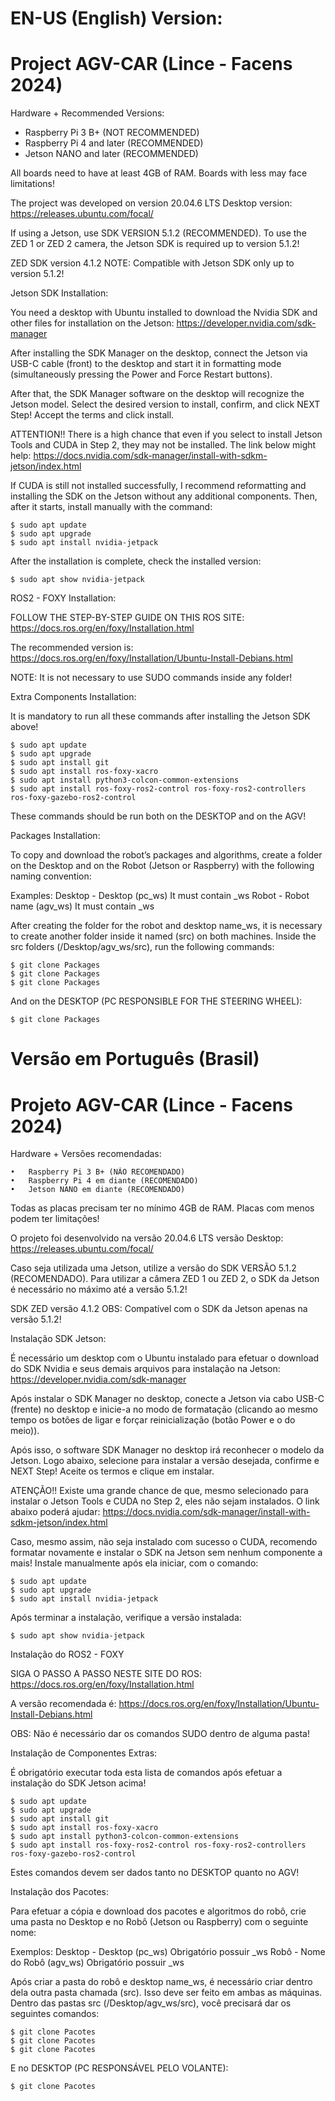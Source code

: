 # EN-US (English) Version:
# Project AGV-CAR (Lince - Facens 2024)

Hardware + Recommended Versions:

* Raspberry Pi 3 B+ (NOT RECOMMENDED)
* Raspberry Pi 4 and later (RECOMMENDED)
* Jetson NANO and later (RECOMMENDED)

All boards need to have at least 4GB of RAM. Boards with less may face limitations!

The project was developed on version 20.04.6 LTS Desktop version:
https://releases.ubuntu.com/focal/

If using a Jetson, use SDK VERSION 5.1.2 (RECOMMENDED).
To use the ZED 1 or ZED 2 camera, the Jetson SDK is required up to version 5.1.2!

ZED SDK version 4.1.2 NOTE: Compatible with Jetson SDK only up to version 5.1.2!

Jetson SDK Installation:

You need a desktop with Ubuntu installed to download the Nvidia SDK and other files for installation on the Jetson:
https://developer.nvidia.com/sdk-manager

After installing the SDK Manager on the desktop, connect the Jetson via USB-C cable (front) to the desktop and start it in formatting mode (simultaneously pressing the Power and Force Restart buttons).

After that, the SDK Manager software on the desktop will recognize the Jetson model.
Select the desired version to install, confirm, and click NEXT Step!
Accept the terms and click install.

ATTENTION!!
There is a high chance that even if you select to install Jetson Tools and CUDA in Step 2, they may not be installed. The link below might help:
https://docs.nvidia.com/sdk-manager/install-with-sdkm-jetson/index.html

If CUDA is still not installed successfully, I recommend reformatting and installing the SDK on the Jetson without any additional components.
Then, after it starts, install manually with the command:

```Linux	
$ sudo apt update
$ sudo apt upgrade
$ sudo apt install nvidia-jetpack
```
After the installation is complete, check the installed version:
```Linux
$ sudo apt show nvidia-jetpack
```
ROS2 - FOXY Installation:

FOLLOW THE STEP-BY-STEP GUIDE ON THIS ROS SITE:
https://docs.ros.org/en/foxy/Installation.html

The recommended version is:
https://docs.ros.org/en/foxy/Installation/Ubuntu-Install-Debians.html

NOTE: It is not necessary to use SUDO commands inside any folder!

Extra Components Installation:

It is mandatory to run all these commands after installing the Jetson SDK above!
```Linux
$ sudo apt update
$ sudo apt upgrade
$ sudo apt install git
$ sudo apt install ros-foxy-xacro
$ sudo apt install python3-colcon-common-extensions
$ sudo apt install ros-foxy-ros2-control ros-foxy-ros2-controllers ros-foxy-gazebo-ros2-control
```
These commands should be run both on the DESKTOP and on the AGV!

Packages Installation:

To copy and download the robot’s packages and algorithms, create a folder on the Desktop and on the Robot (Jetson or Raspberry) with the following naming convention:

Examples:
Desktop - Desktop (pc_ws) It must contain _ws
Robot - Robot name (agv_ws) It must contain _ws

After creating the folder for the robot and desktop name_ws, it is necessary to create another folder inside it named (src) on both machines.
Inside the src folders (/Desktop/agv_ws/src), run the following commands:
```Linux
$ git clone Packages
$ git clone Packages
$ git clone Packages
```
And on the DESKTOP (PC RESPONSIBLE FOR THE STEERING WHEEL):
```Linux
$ git clone Packages
```


# Versão em Português (Brasil)
# Projeto AGV-CAR (Lince - Facens 2024)

Hardware + Versões recomendadas:

	•	Raspberry Pi 3 B+ (NÃO RECOMENDADO)
	•	Raspberry Pi 4 em diante (RECOMENDADO)
	•	Jetson NANO em diante (RECOMENDADO)

Todas as placas precisam ter no mínimo 4GB de RAM. Placas com menos podem ter limitações!

O projeto foi desenvolvido na versão 20.04.6 LTS versão Desktop:
https://releases.ubuntu.com/focal/

Caso seja utilizada uma Jetson, utilize a versão do SDK VERSÃO 5.1.2 (RECOMENDADO).
Para utilizar a câmera ZED 1 ou ZED 2, o SDK da Jetson é necessário no máximo até a versão 5.1.2!

SDK ZED versão 4.1.2 OBS: Compatível com o SDK da Jetson apenas na versão 5.1.2!

Instalação SDK Jetson:

É necessário um desktop com o Ubuntu instalado para efetuar o download do SDK Nvidia e seus demais arquivos para instalação na Jetson:
https://developer.nvidia.com/sdk-manager

Após instalar o SDK Manager no desktop, conecte a Jetson via cabo USB-C (frente) no desktop e inicie-a no modo de formatação (clicando ao mesmo tempo os botões de ligar e forçar reinicialização (botão Power e o do meio)).

Após isso, o software SDK Manager no desktop irá reconhecer o modelo da Jetson.
Logo abaixo, selecione para instalar a versão desejada, confirme e NEXT Step!
Aceite os termos e clique em instalar.

ATENÇÃO!!
Existe uma grande chance de que, mesmo selecionado para instalar o Jetson Tools e CUDA no Step 2, eles não sejam instalados. O link abaixo poderá ajudar:
https://docs.nvidia.com/sdk-manager/install-with-sdkm-jetson/index.html

Caso, mesmo assim, não seja instalado com sucesso o CUDA, recomendo formatar novamente e instalar o SDK na Jetson sem nenhum componente a mais!
Instale manualmente após ela iniciar, com o comando:
```Linux
$ sudo apt update
$ sudo apt upgrade
$ sudo apt install nvidia-jetpack
```
Após terminar a instalação, verifique a versão instalada:
```Linux
$ sudo apt show nvidia-jetpack
```
Instalação do ROS2 - FOXY

SIGA O PASSO A PASSO NESTE SITE DO ROS:
https://docs.ros.org/en/foxy/Installation.html

A versão recomendada é:
https://docs.ros.org/en/foxy/Installation/Ubuntu-Install-Debians.html

OBS: Não é necessário dar os comandos SUDO dentro de alguma pasta!

Instalação de Componentes Extras:

É obrigatório executar toda esta lista de comandos após efetuar a instalação do SDK Jetson acima!

```Linux
$ sudo apt update
$ sudo apt upgrade
$ sudo apt install git
$ sudo apt install ros-foxy-xacro
$ sudo apt install python3-colcon-common-extensions
$ sudo apt install ros-foxy-ros2-control ros-foxy-ros2-controllers ros-foxy-gazebo-ros2-control
```
Estes comandos devem ser dados tanto no DESKTOP quanto no AGV!

Instalação dos Pacotes:

Para efetuar a cópia e download dos pacotes e algoritmos do robô, crie uma pasta no Desktop e no Robô (Jetson ou Raspberry) com o seguinte nome:

Exemplos:
Desktop - Desktop (pc_ws) Obrigatório possuir _ws
Robô - Nome do Robô (agv_ws) Obrigatório possuir _ws

Após criar a pasta do robô e desktop name_ws, é necessário criar dentro dela outra pasta chamada (src). Isso deve ser feito em ambas as máquinas.
Dentro das pastas src (/Desktop/agv_ws/src), você precisará dar os seguintes comandos:
```Linux
$ git clone Pacotes
$ git clone Pacotes
$ git clone Pacotes
```
E no DESKTOP (PC RESPONSÁVEL PELO VOLANTE):
```Linux
$ git clone Pacotes
```
